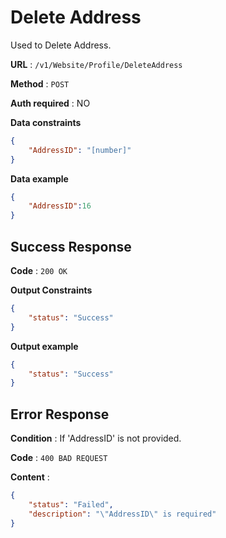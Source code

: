 # Delete Address

Used to Delete Address.

**URL** : `/v1/Website/Profile/DeleteAddress`

**Method** : `POST`

**Auth required** : NO

**Data constraints**

```json
{
    "AddressID": "[number]"
}
```

**Data example**

```json
{
    "AddressID":16
}
```

## Success Response

**Code** : `200 OK`

**Output Constraints**

```json
{
    "status": "Success"
}
```

**Output example**

```json
{
    "status": "Success"
}
```

## Error Response

**Condition** : If 'AddressID' is not provided.

**Code** : `400 BAD REQUEST`

**Content** :

```json
{
    "status": "Failed",
    "description": "\"AddressID\" is required"
}
```
